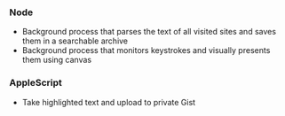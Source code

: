 ### Node

* Background process that parses the text of all visited sites and saves them in a searchable archive
* Background process that monitors keystrokes and visually presents them using canvas

### AppleScript

* Take highlighted text and upload to private Gist